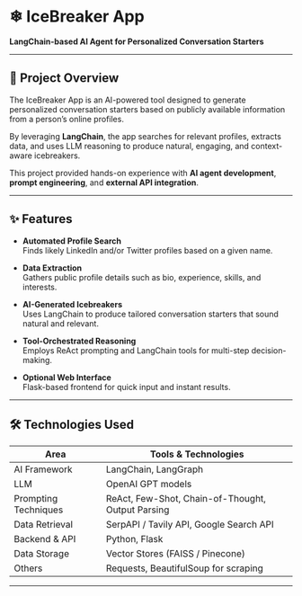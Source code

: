 # ❄ IceBreaker App

**LangChain-based AI Agent for Personalized Conversation Starters**  

---

## 📌 Project Overview

The IceBreaker App is an AI-powered tool designed to generate personalized conversation starters based on publicly available information from a person’s online profiles.  

By leveraging **LangChain**, the app searches for relevant profiles, extracts data, and uses LLM reasoning to produce natural, engaging, and context-aware icebreakers.

This project provided hands-on experience with **AI agent development**, **prompt engineering**, and **external API integration**.

---

## ✨ Features

- **Automated Profile Search**  
  Finds likely LinkedIn and/or Twitter profiles based on a given name.

- **Data Extraction**  
  Gathers public profile details such as bio, experience, skills, and interests.

- **AI-Generated Icebreakers**  
  Uses LangChain to produce tailored conversation starters that sound natural and relevant.

- **Tool-Orchestrated Reasoning**  
  Employs ReAct prompting and LangChain tools for multi-step decision-making.

- **Optional Web Interface**  
  Flask-based frontend for quick input and instant results.

---

## 🛠 Technologies Used

| Area                  | Tools & Technologies                                  |
|-----------------------|--------------------------------------------------------|
| AI Framework          | LangChain, LangGraph                                   |
| LLM                   | OpenAI GPT models                                      |
| Prompting Techniques  | ReAct, Few-Shot, Chain-of-Thought, Output Parsing      |
| Data Retrieval        | SerpAPI / Tavily API, Google Search API                |
| Backend & API         | Python, Flask                                          |
| Data Storage          | Vector Stores (FAISS / Pinecone)                       |
| Others                | Requests, BeautifulSoup for scraping                   |

---
